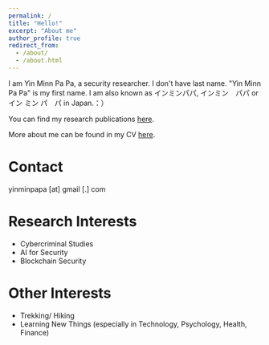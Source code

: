 ```yaml
---
permalink: /
title: "Hello!"
excerpt: "About me"
author_profile: true
redirect_from: 
  - /about/
  - /about.html
---
```


I am Yin Minn Pa Pa, a security researcher.
I don't have last name. "Yin Minn Pa Pa" is my first name.
I am also known as インミンパパ, インミン　パパ or イン ミン パ　パ in Japan.：）

You can find my research publications [here](https://ymppjp.github.io/publications).

More about me can be found in my CV [here](https://ymppjp.github.io/cv).

Contact
======

yinminpapa [at] gmail [.] com

Research Interests
======

* Cybercriminal Studies
* AI for Security
* Blockchain Security


Other Interests
======

* Trekking/ Hiking
* Learning New Things (especially in Technology, Psychology, Health, Finance)

<script async src="https://www.googletagmanager.com/gtag/js?id=UA-109236000-1"></script>
<script>
  window.dataLayer = window.dataLayer || [];
  function gtag(){dataLayer.push(arguments);}
  gtag('js', new Date());

  gtag('config', 'UA-109236000-1');
</script>